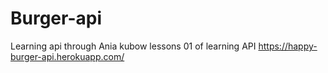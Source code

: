 # Burger-api
Learning api through Ania kubow lessons
01 of learning API
https://happy-burger-api.herokuapp.com/
